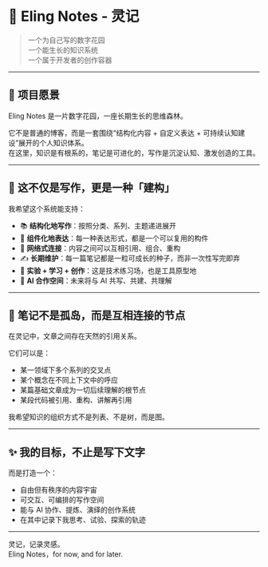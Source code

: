 # 🌱 Eling Notes - 灵记

> 一个为自己写的数字花园  
> 一个能生长的知识系统  
> 一个属于开发者的创作容器

---

## 🎯 项目愿景

Eling Notes 是一片数字花园，一座长期生长的思维森林。

它不是普通的博客，而是一套围绕“结构化内容 + 自定义表达 + 可持续认知建设”展开的个人知识体系。  
在这里，知识是有根系的，笔记是可进化的，写作是沉淀认知、激发创造的工具。

---

## 🌿 这不仅是写作，更是一种「建构」

我希望这个系统能支持：

- 📚 **结构化地写作**：按照分类、系列、主题递进展开
- 🧩 **组件化地表达**：每一种表达形式，都是一个可以复用的构件
- 🧠 **网络式连接**：内容之间可以互相引用、组合、重构
- ✍️ **长期维护**：每一篇笔记都是一粒可成长的种子，而非一次性写完即弃
- 🧪 **实验 + 学习 + 创作**：这是技术练习场，也是工具原型地
- 🤖 **AI 合作空间**：未来将与 AI 共写、共建、共理解

---

## 🔗 笔记不是孤岛，而是互相连接的节点

在灵记中，文章之间存在天然的引用关系。

它们可以是：

- 某一领域下多个系列的交叉点  
- 某个概念在不同上下文中的呼应  
- 某篇基础文章成为一切后续理解的根节点  
- 某段代码被引用、重构、讲解再引用

我希望知识的组织方式不是列表、不是树，而是图。

---

## ✨ 我的目标，不止是写下文字

而是打造一个：

- 自由但有秩序的内容宇宙
- 可交互、可编排的写作空间
- 能与 AI 协作、提炼、演绎的创作系统
- 在其中记录下我思考、试验、探索的轨迹

---

灵记，记录灵感。  
Eling Notes，for now, and for later.

